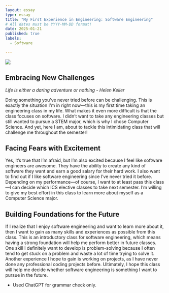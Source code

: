 ```yaml
---
layout: essay
type: essay
title: "My First Experience in Engineering: Software Engineering"
# All dates must be YYYY-MM-DD format!
date: 2025-01-21
published: true
labels:
  - Software

---
```


<img class="img-fluid" src="../img/softwareengineer.avif">

## Embracing New Challenges

*Life is either a daring adventure or nothing - Helen Keller* 

Doing something you've never tried before can be challenging. This is exactly the situation I'm in right now—this is my first time taking an engineering class in my life. What makes it even more difficult is that the class focuses on software. I didn’t want to take any engineering classes but still wanted to pursue a STEM major, which is why I chose Computer Science. And yet, here I am, about to tackle this intimidating class that will challenge me throughout the semester!

## Facing Fears with Excitement

Yes, it’s true that I’m afraid, but I’m also excited because I feel like software engineers are awesome. They have the ability to create any kind of software they want and earn a good salary for their hard work. I also want to find out if I like software engineering since I’ve never tried it before. Depending on my performance—of course, I want to at least pass this class—I can decide which ICS elective classes to take next semester. I’m willing to give my best effort in this class to learn more about myself as a Computer Science major.

## Building Foundations for the Future

If I realize that I enjoy software engineering and want to learn more about it, then I want to gain as many skills and experiences as possible from this class. This is an introductory class for software engineering, which means having a strong foundation will help me perform better in future classes. One skill I definitely want to develop is problem-solving because I often tend to get stuck on a problem and waste a lot of time trying to solve it. Another experience I hope to gain is working on projects, as I have never done any professional coding projects before. Ultimately, I hope this class will help me decide whether software engineering is something I want to pursue in the future.

- Used ChatGPT for grammar check only.
